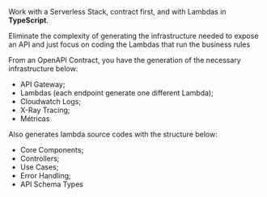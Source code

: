 Work with a Serverless Stack, contract first, and with Lambdas in **TypeScript**.

Eliminate the complexity of generating the infrastructure needed to expose an API and just focus on coding the Lambdas that run the business rules

From an OpenAPI Contract, you have the generation of the necessary infrastructure below:

- API Gateway;
- Lambdas (each endpoint generate one different Lambda);
- Cloudwatch Logs;
- X-Ray Tracing;
- Métricas

Also generates lambda source codes with the structure below:
- Core Components;  
- Controllers;  
- Use Cases;  
- Error Handling;  
- API Schema Types
